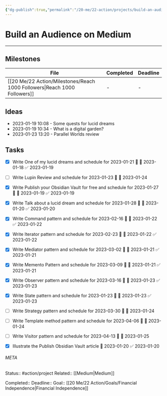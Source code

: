 ```yaml
---
{"dg-publish":true,"permalink":"/20-me/22-action/projects/build-an-audience-on-medium/"}
---
```


# Build an Audience on Medium
---
## Milestones
| File                                                                         | Completed | Deadline |
| ---------------------------------------------------------------------------- | --------- | -------- |
| [[20 Me/22 Action/Milestones/Reach 1000 Followers\|Reach 1000 Followers]] | \-        | \-       |



## Ideas
- 2023-01-19 10:08 - Some quests for lucid dreams
- 2023-01-19 10:34 - What is a digital garden?
- 2023-01-23 13:20 - Parallel Worlds review


## Tasks
- [x] Write One of my lucid dreams and schedule for 2023-01-21 🔼 📅 2023-01-18 ✅ 2023-01-19
- [ ] Write Lupin Review and schedule for 2023-01-23 🔼 📅 2023-01-24
- [x] Write Publish your Obsidian Vault for free and schedule for 2023-01-27 🔼 📅 2023-01-19 ✅ 2023-01-19
- [x] Write Talk about a lucid dream and schedule for 2023-01-28 🔼 📅 2023-01-20 ✅ 2023-01-20
- [x] Write Command pattern and schedule for 2023-02-16 🔼 📅 2023-01-22 ✅ 2023-01-22
- [x] Write Iterator pattern and schedule for 2023-02-23 🔼 📅 2023-01-22 ✅ 2023-01-22
- [x] Write Mediator pattern and schedule for 2023-03-02 🔼 📅 2023-01-21 ✅ 2023-01-21
- [x] Write Memento Pattern and schedule for 2023-03-09 🔼 📅 2023-01-21 ✅ 2023-01-21
- [x] Write Observer pattern and schedule for 2023-03-16 🔼 📅 2023-01-23 ✅ 2023-01-23
- [x] Write State pattern and schedule for 2023-01-23 🔼 📅 2023-01-23 ✅ 2023-01-23
- [ ] Write Strategy pattern and schedule for 2023-03-30 🔼 📅 2023-01-24
- [ ] Write Template method pattern and schedule for 2023-04-06 🔼 📅 2023-01-24
- [ ] Write Visitor pattern and schedule for 2023-04-13 🔼 📅 2023-01-25
- [x] Illustrate the Publish Obsidian Vault article 📅 2023-01-20 ✅ 2023-01-20



###### META
Status:: #action/project 
Related:: [[Medium\|Medium]]

Completed:: 
Deadline:: 
Goal:: [[20 Me/22 Action/Goals/Financial Independence\|Financial Independence]]
